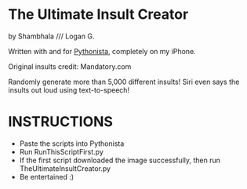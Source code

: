The Ultimate Insult Creator
===========================
by Shambhala  ///  Logan G.

Written with and for [Pythonista](http://omz-software.com/pythonista/), completely on my iPhone. 

Original insults credit: Mandatory.com 

Randomly generate more than 5,000 different insults! Siri even says the insults out loud using text-to-speech!

INSTRUCTIONS
============
- Paste the scripts into Pythonista
- Run RunThisScriptFirst.py
- If the first script downloaded the image successfully, then run TheUltimateInsultCreator.py 
- Be entertained :)
